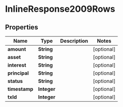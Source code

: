 # InlineResponse2009Rows

## Properties
Name | Type | Description | Notes
------------ | ------------- | ------------- | -------------
**amount** | **String** |  |  [optional]
**asset** | **String** |  |  [optional]
**interest** | **String** |  |  [optional]
**principal** | **String** |  |  [optional]
**status** | **String** |  |  [optional]
**timestamp** | **Integer** |  |  [optional]
**txId** | **Integer** |  |  [optional]
